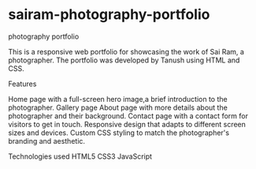 # sairam-photography-portfolio
photography portfolio

This is a responsive web portfolio for showcasing the work of Sai Ram, a photographer. The portfolio was developed by Tanush using HTML and CSS.

Features

Home page with a full-screen hero image,a brief introduction to the photographer.
Gallery page
About page with more details about the photographer and their background.
Contact page with a contact form for visitors to get in touch.
Responsive design that adapts to different screen sizes and devices.
Custom CSS styling to match the photographer's branding and aesthetic.

Technologies used
HTML5
CSS3
JavaScript
